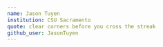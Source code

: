 ```yaml
---
name: Jason Tuyen
institution: CSU Sacramento
quote: clear corners before you cross the streak
github_user: JasonTuyen
---
```

